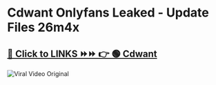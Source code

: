 
 # Cdwant Onlyfans Leaked - Update Files 26m4x

## <h2><a href="https://clipsfans.com/Cdwant&ref=git">🔗 Click to LINKS ⏩⏩ 👉 🟢 Cdwant </a></h2>

<a href="https://clipsfans.com/Cdwant&ref=git" rel="nofollow" data-target="animated-image.originalLink"><img src="https://i.ibb.co.com/xMMVF88/686577567.gif" alt="Viral Video Original" style="max-width: 100%; display: inline-block;" data-target="animated-image.originalImage"></a>

